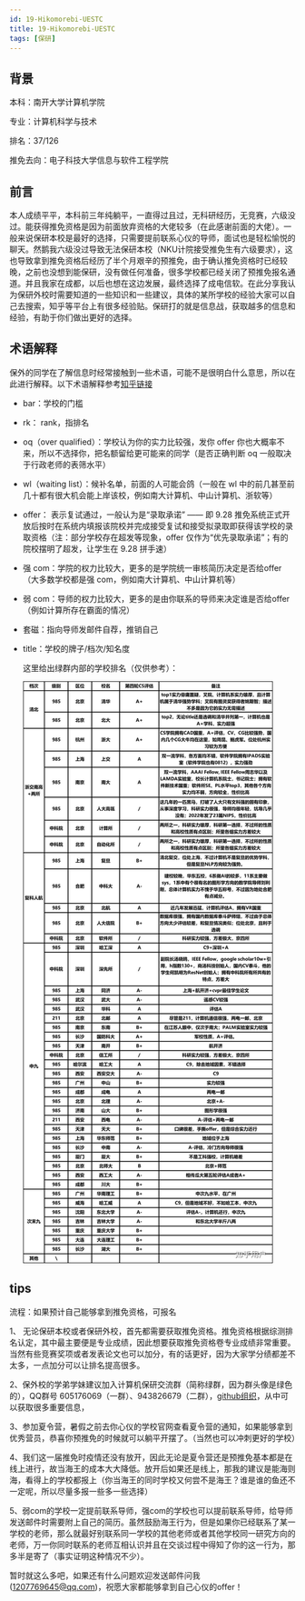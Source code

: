 ```yaml
---
id: 19-Hikomorebi-UESTC
title: 19-Hikomorebi-UESTC
tags: [保研]
---
```


## 背景

本科：南开大学计算机学院

专业：计算机科学与技术

排名：37/126

推免去向：电子科技大学信息与软件工程学院



## 前言

本人成绩平平，本科前三年纯躺平，一直得过且过，无科研经历，无竞赛，六级没过。能获得推免资格是因为前面放弃资格的大佬较多（在此感谢前面的大佬）。一般来说保研本校是最好的选择，只需要提前联系心仪的导师，面试也是轻松愉悦的聊天。然鹅我六级没过导致无法保研本校（NKU计院接受推免生有六级要求），这也导致拿到推免资格后经历了半个月艰辛的预推免，由于确认推免资格时已经较晚，之前也没想到能保研，没有做任何准备，很多学校都已经关闭了预推免报名通道。并且我家在成都，以后也想在这边发展，最终选择了成电信软。在此分享我认为保研外校时需要知道的一些知识和一些建议，具体的某所学校的经验大家可以自己去搜索，知乎等平台上有很多经验贴。保研打的就是信息战，获取越多的信息和经验，有助于你们做出更好的选择。



## 术语解释

保外的同学在了解信息时经常接触到一些术语，可能不是很明白什么意思，所以在此进行解释。以下术语解释参考[知乎链接](https://zhuanlan.zhihu.com/p/502719456)

- bar：学校的门槛

- rk： rank，指排名

- oq（over qualified）：学校认为你的实力比较强，发你 offer 你也大概率不来，所以不选择你，把名额留给更可能来的同学（是否正确判断 oq 一般取决于行政老师的表筛水平）

- wl（waiting list）：候补名单，前面的人可能会鸽（一般在 wl 中的前几甚至前几十都有很大机会能上岸该校，例如南大计算机、中山计算机、浙软等）

- offer： 表示复试通过，一般认为是“录取承诺” —— 即 9.28 推免系统正式开放后按时在系统内填报该院校并完成接受复试和接受拟录取即获得该学校的录取资格（注：部分学校存在超发等现象，offer 仅作为“优先录取承诺”；有的院校摆明了超发，让学生在 9.28 拼手速）

- 强 com：学院的权力比较大，更多的是学院统一审核简历决定是否给offer（大多数学校都是强 com，例如南大计算机、中山计算机等）

- 弱 com：导师的权力比较大，更多的是由你联系的导师来决定谁是否给offer（例如计算所存在霸面的情况）

- 套磁：指向导师发邮件自荐，推销自己

- title：学校的牌子/档次/知名度

  这里给出绿群内部的学校排名（仅供参考）：

  ![](../files/cs-rank.jpg)



## tips

流程：如果预计自己能够拿到推免资格，可报名

1、 无论保研本校或者保研外校，首先都需要获取推免资格。推免资格根据综测排名认定，其中最主要便是专业成绩，因此想要获取推免资格卷专业成绩非常重要。当然有些竞赛奖项或者发表论文也可以加分，有的话更好，因为大家学分绩都差不太多，一点加分可以让排名提高很多。

2、保外校的学弟学妹建议加入计算机保研交流群（简称绿群，因为群头像是绿色的），QQ群号 605176069（一群）、943826679（二群），[github组织](https://github.com/CS-BAOYAN)，从中可以获取很多重要信息，

3、参加夏令营，暑假之前去你心仪的学校官网查看夏令营的通知，如果能够拿到优秀营员，恭喜你预推免的时候就可以躺平开摆了。（当然也可以冲刺更好的学校）

4、我们这一届推免时疫情还没有放开，因此无论是夏令营还是预推免基本都是在线上进行，故当海王的成本大大降低。放开后如果还是线上，那我的建议是能海则海，看得上的学校都报上（你当海王的同时学校又何尝不是海王？谁是谁的鱼还不一定呢，所以尽量多报一些多一些选择）

5、弱com的学校一定提前联系导师，强com的学校也可以提前联系导师，给导师发送邮件时需要附上自己的简历。虽然鼓励海王行为，但是如果你已经联系了某一学校的老师，那么就最好别联系同一学校的其他老师或者其他学校同一研究方向的老师，万一你同时联系的老师互相认识并且在交谈过程中得知了你的这一行为，那多半是寄了（事实证明这种情况不少）。


暂时就这么多吧，如果还有什么问题欢迎发送邮件问我(1207769645@qq.com)，祝愿大家都能够拿到自己心仪的offer！

